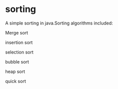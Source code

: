 # sorting

A simple sorting in java.Sorting algorithms included:

Merge sort

insertion sort

selection sort

bubble sort

heap sort

quick sort
